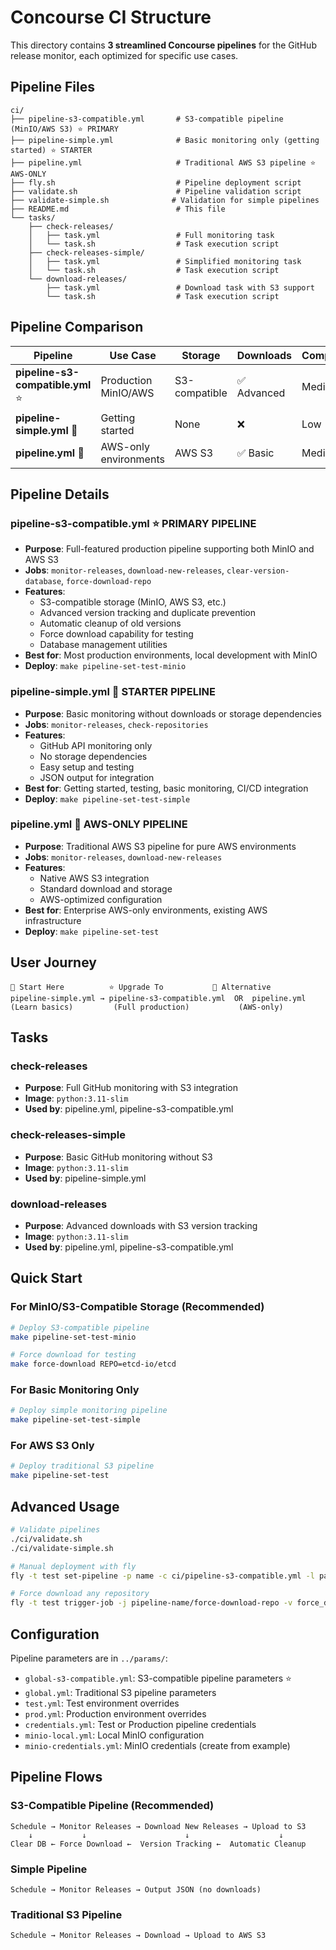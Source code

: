 # Concourse CI Structure

This directory contains **3 streamlined Concourse pipelines** for the GitHub release monitor, each optimized for specific use cases.

## Pipeline Files

```text
ci/
├── pipeline-s3-compatible.yml       # S3-compatible pipeline (MinIO/AWS S3) ⭐ PRIMARY
├── pipeline-simple.yml              # Basic monitoring only (getting started) ⭐ STARTER  
├── pipeline.yml                     # Traditional AWS S3 pipeline ⭐ AWS-ONLY
├── fly.sh                           # Pipeline deployment script
├── validate.sh                      # Pipeline validation script  
├── validate-simple.sh              # Validation for simple pipelines
├── README.md                        # This file
└── tasks/
    ├── check-releases/
    │   ├── task.yml                 # Full monitoring task
    │   └── task.sh                  # Task execution script
    ├── check-releases-simple/
    │   ├── task.yml                 # Simplified monitoring task
    │   └── task.sh                  # Task execution script
    └── download-releases/
        ├── task.yml                 # Download task with S3 support
        └── task.sh                  # Task execution script
```

## Pipeline Comparison

| Pipeline | Use Case | Storage | Downloads | Complexity | Jobs | Status |
|----------|----------|---------|-----------|------------|------|--------|
| **pipeline-s3-compatible.yml** ⭐ | Production MinIO/AWS | S3-compatible | ✅ Advanced | Medium | 4 | **PRIMARY** |
| **pipeline-simple.yml** 🏁 | Getting started | None | ❌ | Low | 2 | **STARTER** |
| **pipeline.yml** 🏢 | AWS-only environments | AWS S3 | ✅ Basic | Medium | 2 | **AWS-ONLY** |

## Pipeline Details

### pipeline-s3-compatible.yml ⭐ **PRIMARY PIPELINE**

- **Purpose**: Full-featured production pipeline supporting both MinIO and AWS S3
- **Jobs**: `monitor-releases`, `download-new-releases`, `clear-version-database`, `force-download-repo`
- **Features**:
  - S3-compatible storage (MinIO, AWS S3, etc.)
  - Advanced version tracking and duplicate prevention
  - Automatic cleanup of old versions
  - Force download capability for testing
  - Database management utilities
- **Best for**: Most production environments, local development with MinIO
- **Deploy**: `make pipeline-set-test-minio`

### pipeline-simple.yml 🏁 **STARTER PIPELINE**

- **Purpose**: Basic monitoring without downloads or storage dependencies
- **Jobs**: `monitor-releases`, `check-repositories`
- **Features**:
  - GitHub API monitoring only
  - No storage dependencies
  - Easy setup and testing
  - JSON output for integration
- **Best for**: Getting started, testing, basic monitoring, CI/CD integration
- **Deploy**: `make pipeline-set-test-simple`

### pipeline.yml 🏢 **AWS-ONLY PIPELINE**

- **Purpose**: Traditional AWS S3 pipeline for pure AWS environments
- **Jobs**: `monitor-releases`, `download-new-releases`
- **Features**:
  - Native AWS S3 integration
  - Standard download and storage
  - AWS-optimized configuration
- **Best for**: Enterprise AWS-only environments, existing AWS infrastructure
- **Deploy**: `make pipeline-set-test`

## User Journey

```
🏁 Start Here          ⭐ Upgrade To           🏢 Alternative
pipeline-simple.yml → pipeline-s3-compatible.yml  OR  pipeline.yml
(Learn basics)         (Full production)           (AWS-only)
```

## Tasks

### check-releases

- **Purpose**: Full GitHub monitoring with S3 integration
- **Image**: `python:3.11-slim`
- **Used by**: pipeline.yml, pipeline-s3-compatible.yml

### check-releases-simple  

- **Purpose**: Basic GitHub monitoring without S3
- **Image**: `python:3.11-slim`
- **Used by**: pipeline-simple.yml

### download-releases

- **Purpose**: Advanced downloads with S3 version tracking
- **Image**: `python:3.11-slim`
- **Used by**: pipeline.yml, pipeline-s3-compatible.yml

## Quick Start

### For MinIO/S3-Compatible Storage (Recommended)

```bash
# Deploy S3-compatible pipeline
make pipeline-set-test-minio

# Force download for testing
make force-download REPO=etcd-io/etcd
```

### For Basic Monitoring Only  

```bash
# Deploy simple monitoring pipeline
make pipeline-set-test-simple
```

### For AWS S3 Only

```bash
# Deploy traditional S3 pipeline  
make pipeline-set-test
```

## Advanced Usage

```bash
# Validate pipelines
./ci/validate.sh
./ci/validate-simple.sh

# Manual deployment with fly
fly -t test set-pipeline -p name -c ci/pipeline-s3-compatible.yml -l params/global-s3-compatible.yml

# Force download any repository
fly -t test trigger-job -j pipeline-name/force-download-repo -v force_download_repo="istio/istio"
```

## Configuration

Pipeline parameters are in `../params/`:

- `global-s3-compatible.yml`: S3-compatible pipeline parameters ⭐
- `global.yml`: Traditional S3 pipeline parameters  
- `test.yml`: Test environment overrides
- `prod.yml`: Production environment overrides
- `credentials.yml`: Test or Production pipeline credentials
- `minio-local.yml`: Local MinIO configuration
- `minio-credentials.yml`: MinIO credentials (create from example)

## Pipeline Flows

### S3-Compatible Pipeline (Recommended)

```
Schedule → Monitor Releases → Download New Releases → Upload to S3
    ↓           ↓                      ↓                    ↓
Clear DB ← Force Download ←  Version Tracking ←  Automatic Cleanup
```

### Simple Pipeline  

```
Schedule → Monitor Releases → Output JSON (no downloads)
```

### Traditional S3 Pipeline

```
Schedule → Monitor Releases → Download → Upload to AWS S3
```
